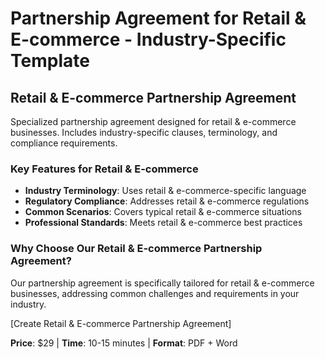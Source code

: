 # Partnership Agreement for Retail & E-commerce - Industry-Specific Template

## Retail & E-commerce Partnership Agreement

Specialized partnership agreement designed for retail & e-commerce businesses. Includes industry-specific clauses, terminology, and compliance requirements.

### Key Features for Retail & E-commerce

- **Industry Terminology**: Uses retail & e-commerce-specific language
- **Regulatory Compliance**: Addresses retail & e-commerce regulations
- **Common Scenarios**: Covers typical retail & e-commerce situations
- **Professional Standards**: Meets retail & e-commerce best practices

### Why Choose Our Retail & E-commerce Partnership Agreement?

Our partnership agreement is specifically tailored for retail & e-commerce businesses, addressing common challenges and requirements in your industry.

[Create Retail & E-commerce Partnership Agreement]

**Price**: $29 | **Time**: 10-15 minutes | **Format**: PDF + Word
